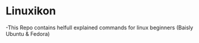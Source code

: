# Linuxikon
-This Repo contains helfull explained commands for linux beginners (Baisly Ubuntu & Fedora)